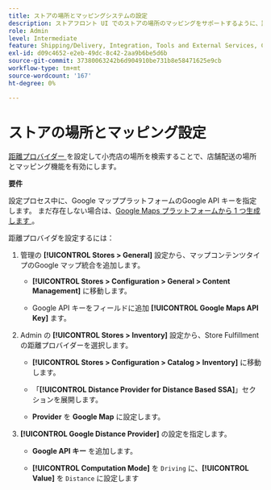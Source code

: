 ```yaml
---
title: ストアの場所とマッピングシステムの設定
description: ストアフロント UI でのストアの場所のマッピングをサポートするように、距離プロバイダーを設定します。 店舗フルフィルメントソリューションでは、エンドツーエンドのフルフィルメントワークフローのために、小売店の検索やその他のマッピングおよびスケジュール機能を有効にするための距離プロバイダーが必要です。
role: Admin
level: Intermediate
feature: Shipping/Delivery, Integration, Tools and External Services, Configuration
exl-id: d09c4652-e2eb-49dc-8c42-2aa9b6be5d6b
source-git-commit: 37380063242b6d904910be731b8e58471625e9cb
workflow-type: tm+mt
source-wordcount: '167'
ht-degree: 0%

---
```


# ストアの場所とマッピング設定

[ 距離プロバイダー ](https://experienceleague.adobe.com/en/docs/commerce-admin/inventory/configuration/distance-priority-algorithm) を設定して小売店の場所を検索することで、店舗配送の場所とマッピング機能を有効にします。

**要件**

設定プロセス中に、Google マッププラットフォームのGoogle API キーを指定します。 まだ存在しない場合は、[Google Maps プラットフォームから 1 つ生成します ](https://experienceleague.adobe.com/en/docs/commerce-admin/inventory/configuration/distance-priority-algorithm#configure-google-maps)。

距離プロバイダを設定するには：

1. 管理の **[!UICONTROL Stores > General]** 設定から、マップコンテンツタイプのGoogle マップ統合を追加します。

   - **[!UICONTROL Stores > Configuration  > General > Content Management]** に移動します。

   - Google API キーをフィールドに追加 **[!UICONTROL Google Maps API Key]** ます。

1. Admin の **[!UICONTROL Stores > Inventory]** 設定から、Store Fulfillment の距離プロバイダーを選択します。

   - **[!UICONTROL Stores > Configuration > Catalog > Inventory]** に移動します。

   - 「**[!UICONTROL Distance Provider for Distance Based SSA]**」セクションを展開します。

   - **Provider** を **Google Map** に設定します。

1. **[!UICONTROL Google Distance Provider]** の設定を指定します。

   - **Google API キー** を追加します。

   - **[!UICONTROL Computation Mode]** を `Driving` に、**[!UICONTROL Value]** を `Distance` に設定します

